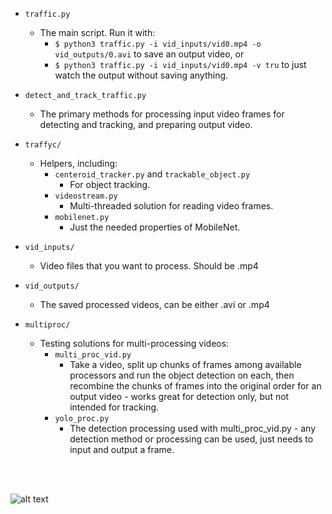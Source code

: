 

- ```traffic.py```
    - The main script. Run it with:
        - ```$ python3 traffic.py -i vid_inputs/vid0.mp4 -o vid_outputs/0.avi``` to save an output video, or
        - ```$ python3 traffic.py -i vid_inputs/vid0.mp4 -v tru``` to just watch the output without saving anything.

- ```detect_and_track_traffic.py```
    - The primary methods for processing input video frames for detecting and tracking, and preparing output video.

- ```traffyc/```
    - Helpers, including:
        - ```centeroid_tracker.py``` and ```trackable_object.py```
            - For object tracking.
        - ```videostream.py```
            - Multi-threaded solution for reading video frames.
        - ```mobilenet.py```
            - Just the needed properties of MobileNet.

- ```vid_inputs/```
    - Video files that you want to process. Should be .mp4

- ```vid_outputs/```
    - The saved processed videos, can be either .avi or .mp4


- ```multiproc/```
    - Testing solutions for multi-processing videos:
        - ```multi_proc_vid.py```
            - Take a video, split up chunks of frames among available processors and run the object detection on each, then recombine the chunks of frames into the original order for an output video - works great for detection only, but not intended for tracking.
        - ```yolo_proc.py```
            - The detection processing used with multi_proc_vid.py - any detection method or processing can be used, just needs to input and output a frame.



<br>
<br>

![alt text](https://raw.githubusercontent.com/tjbergstrom/traffic/master/vid_outputs/9.gif)






